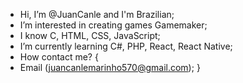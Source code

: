 - Hi, I’m @JuanCanle and I'm Brazilian;
- I’m interested in creating games Gamemaker;
- I know C, HTML, CSS, JavaScript;
- I’m currently learning C#, PHP, React, React Native;
- How contact me?
{
-   Email (juancanlemarinho570@gmail.com);
}
